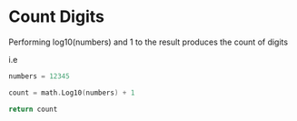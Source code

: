 # Count Digits

Performing log10(numbers) and 1 to the result produces the count of digits

i.e

```go
numbers = 12345

count = math.Log10(numbers) + 1

return count
```

